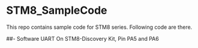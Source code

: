 # STM8_SampleCode
This repo contains sample code for STM8  series. Following code are there.

##- Software UART
      On STM8-Discovery Kit, Pin PA5 and PA6

